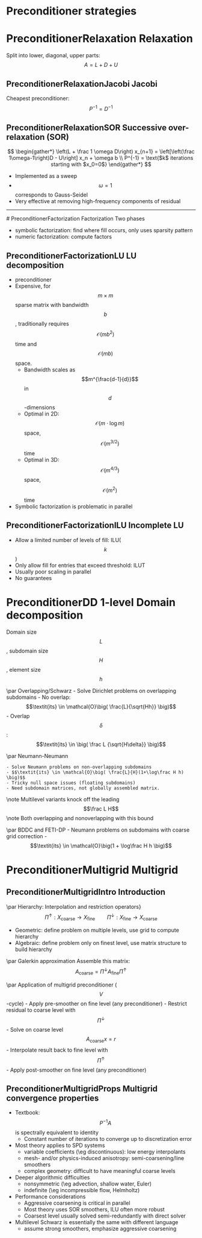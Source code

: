 Preconditioner strategies
=========================

   # PreconditionerRelaxation Relaxation

   Split into lower, diagonal, upper parts: $$ A = L + D + U $$

   ## PreconditionerRelaxationJacobi Jacobi

   Cheapest preconditioner: $$P^{-1} = D^{-1}$$

   ## PreconditionerRelaxationSOR    Successive over-relaxation (SOR)

   $$
   \begin{gather*}
     \left(L + \frac 1 \omega D\right) x_{n+1} = \left[\left(\frac 1\omega-1\right)D - U\right] x_n + \omega b \\
     P^{-1} = \text{$k$ iterations starting with $x_0=0$}
   \end{gather*}
   $$

   * Implemented as a sweep
   * $$\omega = 1$$ corresponds to Gauss-Seidel
   * Very effective at removing high-frequency components of residual

   <hr>
   # PreconditionerFactorization Factorization
   Two phases

   - symbolic factorization: find where fill occurs, only uses sparsity pattern
   - numeric factorization: compute factors

   ## PreconditionerFactorizationLU LU decomposition

   - preconditioner
   - Expensive, for $$m\times m$$ sparse matrix with bandwidth $$b$$, traditionally requires $$\mathcal{O}(mb^2)$$ time and $$\mathcal{O}(mb)$$ space.
     - Bandwidth scales as $$m^{\frac{d-1}{d}}$$ in $$d$$-dimensions
     - Optimal in 2D: $$\mathcal{O}(m \cdot \log m)$$ space, $$\mathcal{O}(m^{3/2})$$ time
     - Optimal in 3D: $$\mathcal{O}(m^{4/3})$$ space, $$\mathcal{O}(m^2)$$ time
   - Symbolic factorization is problematic in parallel

   ## PreconditionerFactorizationILU Incomplete LU

   - Allow a limited number of levels of fill: ILU($$k$$)
   - Only allow fill for entries that exceed threshold: ILUT
   - Usually poor scaling in parallel
   - No guarantees

   # PreconditionerDD 1-level Domain decomposition

   Domain size $$L$$, subdomain size $$H$$, element size $$h$$

   \par Overlapping/Schwarz
    - Solve Dirichlet problems on overlapping subdomains
    - No overlap: $$\textit{its} \in \mathcal{O}\big( \frac{L}{\sqrt{Hh}} \big)$$
    - Overlap $$\delta$$: $$\textit{its} \in \big( \frac L {\sqrt{H\delta}} \big)$$

   \par Neumann-Neumann

    - Solve Neumann problems on non-overlapping subdomains
    - $$\textit{its} \in \mathcal{O}\big( \frac{L}{H}(1+\log\frac H h) \big)$$
    - Tricky null space issues (floating subdomains)
    - Need subdomain matrices, not globally assembled matrix.

   \note Multilevel variants knock off the leading $$\frac L H$$
   \note Both overlapping and nonoverlapping with this bound

  \par BDDC and FETI-DP
     - Neumann problems on subdomains with coarse grid correction
     - $$\textit{its} \in \mathcal{O}\big(1 + \log\frac H h \big)$$


   # PreconditionerMultigrid Multigrid

   ## PreconditionerMultigridIntro Introduction

   \par Hierarchy: Interpolation and restriction operators}
   $$ \Pi^\uparrow : X_{\text{coarse}} \to X_{\text{fine}} \qquad
   \Pi^\downarrow :  X_{\text{fine}} \to X_{\text{coarse}} $$
   - Geometric: define problem on multiple levels, use grid to compute hierarchy
   - Algebraic: define problem only on finest level, use matrix structure to build hierarchy

   \par Galerkin approximation
   Assemble this matrix: $$A_{\text{coarse}} = \Pi^\downarrow A_{\text{fine}} \Pi^\uparrow$$

   \par Application of multigrid preconditioner ($$ V $$-cycle)
    - Apply pre-smoother on fine level (any preconditioner)
    - Restrict residual to coarse level with $$\Pi^\downarrow$$
    - Solve on coarse level $$A_{\text{coarse}} x = r$$
    - Interpolate result back to fine level with $$\Pi^\uparrow$$
    - Apply post-smoother on fine level (any preconditioner)


 ## PreconditionerMultigridProps Multigrid convergence properties
  - Textbook: $$P^{-1}A$$ is spectrally equivalent to identity
    - Constant number of iterations to converge up to discretization error
  - Most theory applies to SPD systems
    - variable coefficients (\eg discontinuous): low energy interpolants
    - mesh- and/or physics-induced anisotropy: semi-coarsening/line smoothers
    - complex geometry: difficult to have meaningful coarse levels
  - Deeper algorithmic difficulties
    - nonsymmetric (\eg advection, shallow water, Euler)
    - indefinite (\eg incompressible flow, Helmholtz)
  - Performance considerations
    - Aggressive coarsening is critical in parallel
    - Most theory uses SOR smoothers, ILU often more robust
    - Coarsest level usually solved semi-redundantly with direct solver
  - Multilevel Schwarz is essentially the same with different language
    - assume strong smoothers, emphasize aggressive coarsening
